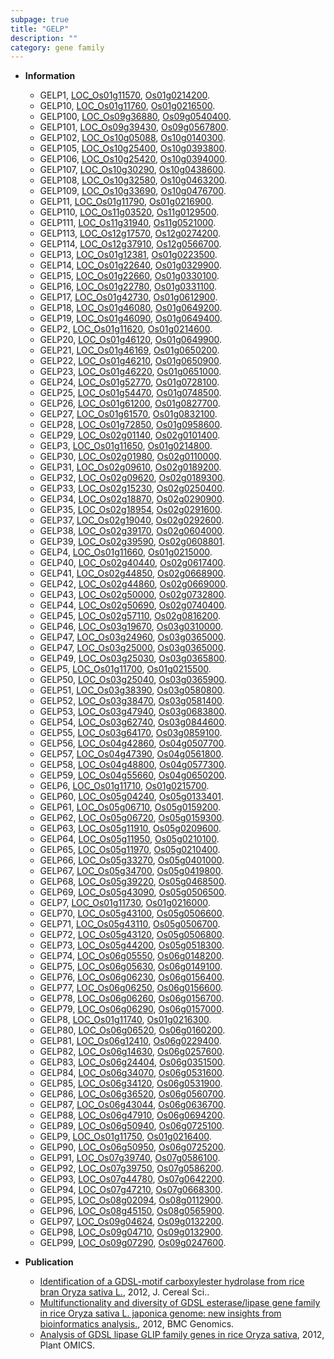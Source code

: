 ```yaml
---
subpage: true
title: "GELP"
description: ""
category: gene family
---
```


* **Information**  
    + GELP1, [LOC_Os01g11570](http://rice.plantbiology.msu.edu/cgi-bin/ORF_infopage.cgi?orf=LOC_Os01g11570), [Os01g0214200](http://rapdb.dna.affrc.go.jp/viewer/gbrowse_details/irgsp1?name=Os01g0214200).
    + GELP10, [LOC_Os01g11760](http://rice.plantbiology.msu.edu/cgi-bin/ORF_infopage.cgi?orf=LOC_Os01g11760), [Os01g0216500](http://rapdb.dna.affrc.go.jp/viewer/gbrowse_details/irgsp1?name=Os01g0216500).
    + GELP100, [LOC_Os09g36880](http://rice.plantbiology.msu.edu/cgi-bin/ORF_infopage.cgi?orf=LOC_Os09g36880), [Os09g0540400](http://rapdb.dna.affrc.go.jp/viewer/gbrowse_details/irgsp1?name=Os09g0540400).
    + GELP101, [LOC_Os09g39430](http://rice.plantbiology.msu.edu/cgi-bin/ORF_infopage.cgi?orf=LOC_Os09g39430), [Os09g0567800](http://rapdb.dna.affrc.go.jp/viewer/gbrowse_details/irgsp1?name=Os09g0567800).
    + GELP102, [LOC_Os10g05088](http://rice.plantbiology.msu.edu/cgi-bin/ORF_infopage.cgi?orf=LOC_Os10g05088), [Os10g0140300](http://rapdb.dna.affrc.go.jp/viewer/gbrowse_details/irgsp1?name=Os10g0140300).
    + GELP105, [LOC_Os10g25400](http://rice.plantbiology.msu.edu/cgi-bin/ORF_infopage.cgi?orf=LOC_Os10g25400), [Os10g0393800](http://rapdb.dna.affrc.go.jp/viewer/gbrowse_details/irgsp1?name=Os10g0393800).
    + GELP106, [LOC_Os10g25420](http://rice.plantbiology.msu.edu/cgi-bin/ORF_infopage.cgi?orf=LOC_Os10g25420), [Os10g0394000](http://rapdb.dna.affrc.go.jp/viewer/gbrowse_details/irgsp1?name=Os10g0394000).
    + GELP107, [LOC_Os10g30290](http://rice.plantbiology.msu.edu/cgi-bin/ORF_infopage.cgi?orf=LOC_Os10g30290), [Os10g0438600](http://rapdb.dna.affrc.go.jp/viewer/gbrowse_details/irgsp1?name=Os10g0438600).
    + GELP108, [LOC_Os10g32580](http://rice.plantbiology.msu.edu/cgi-bin/ORF_infopage.cgi?orf=LOC_Os10g32580), [Os10g0463200](http://rapdb.dna.affrc.go.jp/viewer/gbrowse_details/irgsp1?name=Os10g0463200).
    + GELP109, [LOC_Os10g33690](http://rice.plantbiology.msu.edu/cgi-bin/ORF_infopage.cgi?orf=LOC_Os10g33690), [Os10g0476700](http://rapdb.dna.affrc.go.jp/viewer/gbrowse_details/irgsp1?name=Os10g0476700).
    + GELP11, [LOC_Os01g11790](http://rice.plantbiology.msu.edu/cgi-bin/ORF_infopage.cgi?orf=LOC_Os01g11790), [Os01g0216900](http://rapdb.dna.affrc.go.jp/viewer/gbrowse_details/irgsp1?name=Os01g0216900).
    + GELP110, [LOC_Os11g03520](http://rice.plantbiology.msu.edu/cgi-bin/ORF_infopage.cgi?orf=LOC_Os11g03520), [Os11g0129500](http://rapdb.dna.affrc.go.jp/viewer/gbrowse_details/irgsp1?name=Os11g0129500).
    + GELP111, [LOC_Os11g31940](http://rice.plantbiology.msu.edu/cgi-bin/ORF_infopage.cgi?orf=LOC_Os11g31940), [Os11g0521000](http://rapdb.dna.affrc.go.jp/viewer/gbrowse_details/irgsp1?name=Os11g0521000).
    + GELP113, [LOC_Os12g17570](http://rice.plantbiology.msu.edu/cgi-bin/ORF_infopage.cgi?orf=LOC_Os12g17570), [Os12g0274200](http://rapdb.dna.affrc.go.jp/viewer/gbrowse_details/irgsp1?name=Os12g0274200).
    + GELP114, [LOC_Os12g37910](http://rice.plantbiology.msu.edu/cgi-bin/ORF_infopage.cgi?orf=LOC_Os12g37910), [Os12g0566700](http://rapdb.dna.affrc.go.jp/viewer/gbrowse_details/irgsp1?name=Os12g0566700).
    + GELP13, [LOC_Os01g12381](http://rice.plantbiology.msu.edu/cgi-bin/ORF_infopage.cgi?orf=LOC_Os01g12381), [Os01g0223500](http://rapdb.dna.affrc.go.jp/viewer/gbrowse_details/irgsp1?name=Os01g0223500).
    + GELP14, [LOC_Os01g22640](http://rice.plantbiology.msu.edu/cgi-bin/ORF_infopage.cgi?orf=LOC_Os01g22640), [Os01g0329900](http://rapdb.dna.affrc.go.jp/viewer/gbrowse_details/irgsp1?name=Os01g0329900).
    + GELP15, [LOC_Os01g22660](http://rice.plantbiology.msu.edu/cgi-bin/ORF_infopage.cgi?orf=LOC_Os01g22660), [Os01g0330100](http://rapdb.dna.affrc.go.jp/viewer/gbrowse_details/irgsp1?name=Os01g0330100).
    + GELP16, [LOC_Os01g22780](http://rice.plantbiology.msu.edu/cgi-bin/ORF_infopage.cgi?orf=LOC_Os01g22780), [Os01g0331100](http://rapdb.dna.affrc.go.jp/viewer/gbrowse_details/irgsp1?name=Os01g0331100).
    + GELP17, [LOC_Os01g42730](http://rice.plantbiology.msu.edu/cgi-bin/ORF_infopage.cgi?orf=LOC_Os01g42730), [Os01g0612900](http://rapdb.dna.affrc.go.jp/viewer/gbrowse_details/irgsp1?name=Os01g0612900).
    + GELP18, [LOC_Os01g46080](http://rice.plantbiology.msu.edu/cgi-bin/ORF_infopage.cgi?orf=LOC_Os01g46080), [Os01g0649200](http://rapdb.dna.affrc.go.jp/viewer/gbrowse_details/irgsp1?name=Os01g0649200).
    + GELP19, [LOC_Os01g46090](http://rice.plantbiology.msu.edu/cgi-bin/ORF_infopage.cgi?orf=LOC_Os01g46090), [Os01g0649400](http://rapdb.dna.affrc.go.jp/viewer/gbrowse_details/irgsp1?name=Os01g0649400).
    + GELP2, [LOC_Os01g11620](http://rice.plantbiology.msu.edu/cgi-bin/ORF_infopage.cgi?orf=LOC_Os01g11620), [Os01g0214600](http://rapdb.dna.affrc.go.jp/viewer/gbrowse_details/irgsp1?name=Os01g0214600).
    + GELP20, [LOC_Os01g46120](http://rice.plantbiology.msu.edu/cgi-bin/ORF_infopage.cgi?orf=LOC_Os01g46120), [Os01g0649900](http://rapdb.dna.affrc.go.jp/viewer/gbrowse_details/irgsp1?name=Os01g0649900).
    + GELP21, [LOC_Os01g46169](http://rice.plantbiology.msu.edu/cgi-bin/ORF_infopage.cgi?orf=LOC_Os01g46169), [Os01g0650200](http://rapdb.dna.affrc.go.jp/viewer/gbrowse_details/irgsp1?name=Os01g0650200).
    + GELP22, [LOC_Os01g46210](http://rice.plantbiology.msu.edu/cgi-bin/ORF_infopage.cgi?orf=LOC_Os01g46210), [Os01g0650900](http://rapdb.dna.affrc.go.jp/viewer/gbrowse_details/irgsp1?name=Os01g0650900).
    + GELP23, [LOC_Os01g46220](http://rice.plantbiology.msu.edu/cgi-bin/ORF_infopage.cgi?orf=LOC_Os01g46220), [Os01g0651000](http://rapdb.dna.affrc.go.jp/viewer/gbrowse_details/irgsp1?name=Os01g0651000).
    + GELP24, [LOC_Os01g52770](http://rice.plantbiology.msu.edu/cgi-bin/ORF_infopage.cgi?orf=LOC_Os01g52770), [Os01g0728100](http://rapdb.dna.affrc.go.jp/viewer/gbrowse_details/irgsp1?name=Os01g0728100).
    + GELP25, [LOC_Os01g54470](http://rice.plantbiology.msu.edu/cgi-bin/ORF_infopage.cgi?orf=LOC_Os01g54470), [Os01g0748500](http://rapdb.dna.affrc.go.jp/viewer/gbrowse_details/irgsp1?name=Os01g0748500).
    + GELP26, [LOC_Os01g61200](http://rice.plantbiology.msu.edu/cgi-bin/ORF_infopage.cgi?orf=LOC_Os01g61200), [Os01g0827700](http://rapdb.dna.affrc.go.jp/viewer/gbrowse_details/irgsp1?name=Os01g0827700).
    + GELP27, [LOC_Os01g61570](http://rice.plantbiology.msu.edu/cgi-bin/ORF_infopage.cgi?orf=LOC_Os01g61570), [Os01g0832100](http://rapdb.dna.affrc.go.jp/viewer/gbrowse_details/irgsp1?name=Os01g0832100).
    + GELP28, [LOC_Os01g72850](http://rice.plantbiology.msu.edu/cgi-bin/ORF_infopage.cgi?orf=LOC_Os01g72850), [Os01g0958600](http://rapdb.dna.affrc.go.jp/viewer/gbrowse_details/irgsp1?name=Os01g0958600).
    + GELP29, [LOC_Os02g01140](http://rice.plantbiology.msu.edu/cgi-bin/ORF_infopage.cgi?orf=LOC_Os02g01140), [Os02g0101400](http://rapdb.dna.affrc.go.jp/viewer/gbrowse_details/irgsp1?name=Os02g0101400).
    + GELP3, [LOC_Os01g11650](http://rice.plantbiology.msu.edu/cgi-bin/ORF_infopage.cgi?orf=LOC_Os01g11650), [Os01g0214800](http://rapdb.dna.affrc.go.jp/viewer/gbrowse_details/irgsp1?name=Os01g0214800).
    + GELP30, [LOC_Os02g01980](http://rice.plantbiology.msu.edu/cgi-bin/ORF_infopage.cgi?orf=LOC_Os02g01980), [Os02g0110000](http://rapdb.dna.affrc.go.jp/viewer/gbrowse_details/irgsp1?name=Os02g0110000).
    + GELP31, [LOC_Os02g09610](http://rice.plantbiology.msu.edu/cgi-bin/ORF_infopage.cgi?orf=LOC_Os02g09610), [Os02g0189200](http://rapdb.dna.affrc.go.jp/viewer/gbrowse_details/irgsp1?name=Os02g0189200).
    + GELP32, [LOC_Os02g09620](http://rice.plantbiology.msu.edu/cgi-bin/ORF_infopage.cgi?orf=LOC_Os02g09620), [Os02g0189300](http://rapdb.dna.affrc.go.jp/viewer/gbrowse_details/irgsp1?name=Os02g0189300).
    + GELP33, [LOC_Os02g15230](http://rice.plantbiology.msu.edu/cgi-bin/ORF_infopage.cgi?orf=LOC_Os02g15230), [Os02g0250400](http://rapdb.dna.affrc.go.jp/viewer/gbrowse_details/irgsp1?name=Os02g0250400).
    + GELP34, [LOC_Os02g18870](http://rice.plantbiology.msu.edu/cgi-bin/ORF_infopage.cgi?orf=LOC_Os02g18870), [Os02g0290900](http://rapdb.dna.affrc.go.jp/viewer/gbrowse_details/irgsp1?name=Os02g0290900).
    + GELP35, [LOC_Os02g18954](http://rice.plantbiology.msu.edu/cgi-bin/ORF_infopage.cgi?orf=LOC_Os02g18954), [Os02g0291600](http://rapdb.dna.affrc.go.jp/viewer/gbrowse_details/irgsp1?name=Os02g0291600).
    + GELP37, [LOC_Os02g19040](http://rice.plantbiology.msu.edu/cgi-bin/ORF_infopage.cgi?orf=LOC_Os02g19040), [Os02g0292600](http://rapdb.dna.affrc.go.jp/viewer/gbrowse_details/irgsp1?name=Os02g0292600).
    + GELP38, [LOC_Os02g39170](http://rice.plantbiology.msu.edu/cgi-bin/ORF_infopage.cgi?orf=LOC_Os02g39170), [Os02g0604000](http://rapdb.dna.affrc.go.jp/viewer/gbrowse_details/irgsp1?name=Os02g0604000).
    + GELP39, [LOC_Os02g39590](http://rice.plantbiology.msu.edu/cgi-bin/ORF_infopage.cgi?orf=LOC_Os02g39590), [Os02g0608801](http://rapdb.dna.affrc.go.jp/viewer/gbrowse_details/irgsp1?name=Os02g0608801).
    + GELP4, [LOC_Os01g11660](http://rice.plantbiology.msu.edu/cgi-bin/ORF_infopage.cgi?orf=LOC_Os01g11660), [Os01g0215000](http://rapdb.dna.affrc.go.jp/viewer/gbrowse_details/irgsp1?name=Os01g0215000).
    + GELP40, [LOC_Os02g40440](http://rice.plantbiology.msu.edu/cgi-bin/ORF_infopage.cgi?orf=LOC_Os02g40440), [Os02g0617400](http://rapdb.dna.affrc.go.jp/viewer/gbrowse_details/irgsp1?name=Os02g0617400).
    + GELP41, [LOC_Os02g44850](http://rice.plantbiology.msu.edu/cgi-bin/ORF_infopage.cgi?orf=LOC_Os02g44850), [Os02g0668900](http://rapdb.dna.affrc.go.jp/viewer/gbrowse_details/irgsp1?name=Os02g0668900).
    + GELP42, [LOC_Os02g44860](http://rice.plantbiology.msu.edu/cgi-bin/ORF_infopage.cgi?orf=LOC_Os02g44860), [Os02g0669000](http://rapdb.dna.affrc.go.jp/viewer/gbrowse_details/irgsp1?name=Os02g0669000).
    + GELP43, [LOC_Os02g50000](http://rice.plantbiology.msu.edu/cgi-bin/ORF_infopage.cgi?orf=LOC_Os02g50000), [Os02g0732800](http://rapdb.dna.affrc.go.jp/viewer/gbrowse_details/irgsp1?name=Os02g0732800).
    + GELP44, [LOC_Os02g50690](http://rice.plantbiology.msu.edu/cgi-bin/ORF_infopage.cgi?orf=LOC_Os02g50690), [Os02g0740400](http://rapdb.dna.affrc.go.jp/viewer/gbrowse_details/irgsp1?name=Os02g0740400).
    + GELP45, [LOC_Os02g57110](http://rice.plantbiology.msu.edu/cgi-bin/ORF_infopage.cgi?orf=LOC_Os02g57110), [Os02g0816200](http://rapdb.dna.affrc.go.jp/viewer/gbrowse_details/irgsp1?name=Os02g0816200).
    + GELP46, [LOC_Os03g19670](http://rice.plantbiology.msu.edu/cgi-bin/ORF_infopage.cgi?orf=LOC_Os03g19670), [Os03g0310000](http://rapdb.dna.affrc.go.jp/viewer/gbrowse_details/irgsp1?name=Os03g0310000).
    + GELP47, [LOC_Os03g24960](http://rice.plantbiology.msu.edu/cgi-bin/ORF_infopage.cgi?orf=LOC_Os03g24960), [Os03g0365000](http://rapdb.dna.affrc.go.jp/viewer/gbrowse_details/irgsp1?name=Os03g0365000).
    + GELP47, [LOC_Os03g25000](http://rice.plantbiology.msu.edu/cgi-bin/ORF_infopage.cgi?orf=LOC_Os03g25000), [Os03g0365000](http://rapdb.dna.affrc.go.jp/viewer/gbrowse_details/irgsp1?name=Os03g0365000).
    + GELP49, [LOC_Os03g25030](http://rice.plantbiology.msu.edu/cgi-bin/ORF_infopage.cgi?orf=LOC_Os03g25030), [Os03g0365800](http://rapdb.dna.affrc.go.jp/viewer/gbrowse_details/irgsp1?name=Os03g0365800).
    + GELP5, [LOC_Os01g11700](http://rice.plantbiology.msu.edu/cgi-bin/ORF_infopage.cgi?orf=LOC_Os01g11700), [Os01g0215500](http://rapdb.dna.affrc.go.jp/viewer/gbrowse_details/irgsp1?name=Os01g0215500).
    + GELP50, [LOC_Os03g25040](http://rice.plantbiology.msu.edu/cgi-bin/ORF_infopage.cgi?orf=LOC_Os03g25040), [Os03g0365900](http://rapdb.dna.affrc.go.jp/viewer/gbrowse_details/irgsp1?name=Os03g0365900).
    + GELP51, [LOC_Os03g38390](http://rice.plantbiology.msu.edu/cgi-bin/ORF_infopage.cgi?orf=LOC_Os03g38390), [Os03g0580800](http://rapdb.dna.affrc.go.jp/viewer/gbrowse_details/irgsp1?name=Os03g0580800).
    + GELP52, [LOC_Os03g38470](http://rice.plantbiology.msu.edu/cgi-bin/ORF_infopage.cgi?orf=LOC_Os03g38470), [Os03g0581400](http://rapdb.dna.affrc.go.jp/viewer/gbrowse_details/irgsp1?name=Os03g0581400).
    + GELP53, [LOC_Os03g47940](http://rice.plantbiology.msu.edu/cgi-bin/ORF_infopage.cgi?orf=LOC_Os03g47940), [Os03g0683800](http://rapdb.dna.affrc.go.jp/viewer/gbrowse_details/irgsp1?name=Os03g0683800).
    + GELP54, [LOC_Os03g62740](http://rice.plantbiology.msu.edu/cgi-bin/ORF_infopage.cgi?orf=LOC_Os03g62740), [Os03g0844600](http://rapdb.dna.affrc.go.jp/viewer/gbrowse_details/irgsp1?name=Os03g0844600).
    + GELP55, [LOC_Os03g64170](http://rice.plantbiology.msu.edu/cgi-bin/ORF_infopage.cgi?orf=LOC_Os03g64170), [Os03g0859100](http://rapdb.dna.affrc.go.jp/viewer/gbrowse_details/irgsp1?name=Os03g0859100).
    + GELP56, [LOC_Os04g42860](http://rice.plantbiology.msu.edu/cgi-bin/ORF_infopage.cgi?orf=LOC_Os04g42860), [Os04g0507700](http://rapdb.dna.affrc.go.jp/viewer/gbrowse_details/irgsp1?name=Os04g0507700).
    + GELP57, [LOC_Os04g47390](http://rice.plantbiology.msu.edu/cgi-bin/ORF_infopage.cgi?orf=LOC_Os04g47390), [Os04g0561800](http://rapdb.dna.affrc.go.jp/viewer/gbrowse_details/irgsp1?name=Os04g0561800).
    + GELP58, [LOC_Os04g48800](http://rice.plantbiology.msu.edu/cgi-bin/ORF_infopage.cgi?orf=LOC_Os04g48800), [Os04g0577300](http://rapdb.dna.affrc.go.jp/viewer/gbrowse_details/irgsp1?name=Os04g0577300).
    + GELP59, [LOC_Os04g55660](http://rice.plantbiology.msu.edu/cgi-bin/ORF_infopage.cgi?orf=LOC_Os04g55660), [Os04g0650200](http://rapdb.dna.affrc.go.jp/viewer/gbrowse_details/irgsp1?name=Os04g0650200).
    + GELP6, [LOC_Os01g11710](http://rice.plantbiology.msu.edu/cgi-bin/ORF_infopage.cgi?orf=LOC_Os01g11710), [Os01g0215700](http://rapdb.dna.affrc.go.jp/viewer/gbrowse_details/irgsp1?name=Os01g0215700).
    + GELP60, [LOC_Os05g04240](http://rice.plantbiology.msu.edu/cgi-bin/ORF_infopage.cgi?orf=LOC_Os05g04240), [Os05g0133401](http://rapdb.dna.affrc.go.jp/viewer/gbrowse_details/irgsp1?name=Os05g0133401).
    + GELP61, [LOC_Os05g06710](http://rice.plantbiology.msu.edu/cgi-bin/ORF_infopage.cgi?orf=LOC_Os05g06710), [Os05g0159200](http://rapdb.dna.affrc.go.jp/viewer/gbrowse_details/irgsp1?name=Os05g0159200).
    + GELP62, [LOC_Os05g06720](http://rice.plantbiology.msu.edu/cgi-bin/ORF_infopage.cgi?orf=LOC_Os05g06720), [Os05g0159300](http://rapdb.dna.affrc.go.jp/viewer/gbrowse_details/irgsp1?name=Os05g0159300).
    + GELP63, [LOC_Os05g11910](http://rice.plantbiology.msu.edu/cgi-bin/ORF_infopage.cgi?orf=LOC_Os05g11910), [Os05g0209600](http://rapdb.dna.affrc.go.jp/viewer/gbrowse_details/irgsp1?name=Os05g0209600).
    + GELP64, [LOC_Os05g11950](http://rice.plantbiology.msu.edu/cgi-bin/ORF_infopage.cgi?orf=LOC_Os05g11950), [Os05g0210100](http://rapdb.dna.affrc.go.jp/viewer/gbrowse_details/irgsp1?name=Os05g0210100).
    + GELP65, [LOC_Os05g11970](http://rice.plantbiology.msu.edu/cgi-bin/ORF_infopage.cgi?orf=LOC_Os05g11970), [Os05g0210400](http://rapdb.dna.affrc.go.jp/viewer/gbrowse_details/irgsp1?name=Os05g0210400).
    + GELP66, [LOC_Os05g33270](http://rice.plantbiology.msu.edu/cgi-bin/ORF_infopage.cgi?orf=LOC_Os05g33270), [Os05g0401000](http://rapdb.dna.affrc.go.jp/viewer/gbrowse_details/irgsp1?name=Os05g0401000).
    + GELP67, [LOC_Os05g34700](http://rice.plantbiology.msu.edu/cgi-bin/ORF_infopage.cgi?orf=LOC_Os05g34700), [Os05g0419800](http://rapdb.dna.affrc.go.jp/viewer/gbrowse_details/irgsp1?name=Os05g0419800).
    + GELP68, [LOC_Os05g39220](http://rice.plantbiology.msu.edu/cgi-bin/ORF_infopage.cgi?orf=LOC_Os05g39220), [Os05g0468500](http://rapdb.dna.affrc.go.jp/viewer/gbrowse_details/irgsp1?name=Os05g0468500).
    + GELP69, [LOC_Os05g43090](http://rice.plantbiology.msu.edu/cgi-bin/ORF_infopage.cgi?orf=LOC_Os05g43090), [Os05g0506500](http://rapdb.dna.affrc.go.jp/viewer/gbrowse_details/irgsp1?name=Os05g0506500).
    + GELP7, [LOC_Os01g11730](http://rice.plantbiology.msu.edu/cgi-bin/ORF_infopage.cgi?orf=LOC_Os01g11730), [Os01g0216000](http://rapdb.dna.affrc.go.jp/viewer/gbrowse_details/irgsp1?name=Os01g0216000).
    + GELP70, [LOC_Os05g43100](http://rice.plantbiology.msu.edu/cgi-bin/ORF_infopage.cgi?orf=LOC_Os05g43100), [Os05g0506600](http://rapdb.dna.affrc.go.jp/viewer/gbrowse_details/irgsp1?name=Os05g0506600).
    + GELP71, [LOC_Os05g43110](http://rice.plantbiology.msu.edu/cgi-bin/ORF_infopage.cgi?orf=LOC_Os05g43110), [Os05g0506700](http://rapdb.dna.affrc.go.jp/viewer/gbrowse_details/irgsp1?name=Os05g0506700).
    + GELP72, [LOC_Os05g43120](http://rice.plantbiology.msu.edu/cgi-bin/ORF_infopage.cgi?orf=LOC_Os05g43120), [Os05g0506800](http://rapdb.dna.affrc.go.jp/viewer/gbrowse_details/irgsp1?name=Os05g0506800).
    + GELP73, [LOC_Os05g44200](http://rice.plantbiology.msu.edu/cgi-bin/ORF_infopage.cgi?orf=LOC_Os05g44200), [Os05g0518300](http://rapdb.dna.affrc.go.jp/viewer/gbrowse_details/irgsp1?name=Os05g0518300).
    + GELP74, [LOC_Os06g05550](http://rice.plantbiology.msu.edu/cgi-bin/ORF_infopage.cgi?orf=LOC_Os06g05550), [Os06g0148200](http://rapdb.dna.affrc.go.jp/viewer/gbrowse_details/irgsp1?name=Os06g0148200).
    + GELP75, [LOC_Os06g05630](http://rice.plantbiology.msu.edu/cgi-bin/ORF_infopage.cgi?orf=LOC_Os06g05630), [Os06g0149100](http://rapdb.dna.affrc.go.jp/viewer/gbrowse_details/irgsp1?name=Os06g0149100).
    + GELP76, [LOC_Os06g06230](http://rice.plantbiology.msu.edu/cgi-bin/ORF_infopage.cgi?orf=LOC_Os06g06230), [Os06g0156400](http://rapdb.dna.affrc.go.jp/viewer/gbrowse_details/irgsp1?name=Os06g0156400).
    + GELP77, [LOC_Os06g06250](http://rice.plantbiology.msu.edu/cgi-bin/ORF_infopage.cgi?orf=LOC_Os06g06250), [Os06g0156600](http://rapdb.dna.affrc.go.jp/viewer/gbrowse_details/irgsp1?name=Os06g0156600).
    + GELP78, [LOC_Os06g06260](http://rice.plantbiology.msu.edu/cgi-bin/ORF_infopage.cgi?orf=LOC_Os06g06260), [Os06g0156700](http://rapdb.dna.affrc.go.jp/viewer/gbrowse_details/irgsp1?name=Os06g0156700).
    + GELP79, [LOC_Os06g06290](http://rice.plantbiology.msu.edu/cgi-bin/ORF_infopage.cgi?orf=LOC_Os06g06290), [Os06g0157000](http://rapdb.dna.affrc.go.jp/viewer/gbrowse_details/irgsp1?name=Os06g0157000).
    + GELP8, [LOC_Os01g11740](http://rice.plantbiology.msu.edu/cgi-bin/ORF_infopage.cgi?orf=LOC_Os01g11740), [Os01g0216300](http://rapdb.dna.affrc.go.jp/viewer/gbrowse_details/irgsp1?name=Os01g0216300).
    + GELP80, [LOC_Os06g06520](http://rice.plantbiology.msu.edu/cgi-bin/ORF_infopage.cgi?orf=LOC_Os06g06520), [Os06g0160200](http://rapdb.dna.affrc.go.jp/viewer/gbrowse_details/irgsp1?name=Os06g0160200).
    + GELP81, [LOC_Os06g12410](http://rice.plantbiology.msu.edu/cgi-bin/ORF_infopage.cgi?orf=LOC_Os06g12410), [Os06g0229400](http://rapdb.dna.affrc.go.jp/viewer/gbrowse_details/irgsp1?name=Os06g0229400).
    + GELP82, [LOC_Os06g14630](http://rice.plantbiology.msu.edu/cgi-bin/ORF_infopage.cgi?orf=LOC_Os06g14630), [Os06g0257600](http://rapdb.dna.affrc.go.jp/viewer/gbrowse_details/irgsp1?name=Os06g0257600).
    + GELP83, [LOC_Os06g24404](http://rice.plantbiology.msu.edu/cgi-bin/ORF_infopage.cgi?orf=LOC_Os06g24404), [Os06g0351500](http://rapdb.dna.affrc.go.jp/viewer/gbrowse_details/irgsp1?name=Os06g0351500).
    + GELP84, [LOC_Os06g34070](http://rice.plantbiology.msu.edu/cgi-bin/ORF_infopage.cgi?orf=LOC_Os06g34070), [Os06g0531600](http://rapdb.dna.affrc.go.jp/viewer/gbrowse_details/irgsp1?name=Os06g0531600).
    + GELP85, [LOC_Os06g34120](http://rice.plantbiology.msu.edu/cgi-bin/ORF_infopage.cgi?orf=LOC_Os06g34120), [Os06g0531900](http://rapdb.dna.affrc.go.jp/viewer/gbrowse_details/irgsp1?name=Os06g0531900).
    + GELP86, [LOC_Os06g36520](http://rice.plantbiology.msu.edu/cgi-bin/ORF_infopage.cgi?orf=LOC_Os06g36520), [Os06g0560700](http://rapdb.dna.affrc.go.jp/viewer/gbrowse_details/irgsp1?name=Os06g0560700).
    + GELP87, [LOC_Os06g43044](http://rice.plantbiology.msu.edu/cgi-bin/ORF_infopage.cgi?orf=LOC_Os06g43044), [Os06g0636700](http://rapdb.dna.affrc.go.jp/viewer/gbrowse_details/irgsp1?name=Os06g0636700).
    + GELP88, [LOC_Os06g47910](http://rice.plantbiology.msu.edu/cgi-bin/ORF_infopage.cgi?orf=LOC_Os06g47910), [Os06g0694200](http://rapdb.dna.affrc.go.jp/viewer/gbrowse_details/irgsp1?name=Os06g0694200).
    + GELP89, [LOC_Os06g50940](http://rice.plantbiology.msu.edu/cgi-bin/ORF_infopage.cgi?orf=LOC_Os06g50940), [Os06g0725100](http://rapdb.dna.affrc.go.jp/viewer/gbrowse_details/irgsp1?name=Os06g0725100).
    + GELP9, [LOC_Os01g11750](http://rice.plantbiology.msu.edu/cgi-bin/ORF_infopage.cgi?orf=LOC_Os01g11750), [Os01g0216400](http://rapdb.dna.affrc.go.jp/viewer/gbrowse_details/irgsp1?name=Os01g0216400).
    + GELP90, [LOC_Os06g50950](http://rice.plantbiology.msu.edu/cgi-bin/ORF_infopage.cgi?orf=LOC_Os06g50950), [Os06g0725200](http://rapdb.dna.affrc.go.jp/viewer/gbrowse_details/irgsp1?name=Os06g0725200).
    + GELP91, [LOC_Os07g39740](http://rice.plantbiology.msu.edu/cgi-bin/ORF_infopage.cgi?orf=LOC_Os07g39740), [Os07g0586100](http://rapdb.dna.affrc.go.jp/viewer/gbrowse_details/irgsp1?name=Os07g0586100).
    + GELP92, [LOC_Os07g39750](http://rice.plantbiology.msu.edu/cgi-bin/ORF_infopage.cgi?orf=LOC_Os07g39750), [Os07g0586200](http://rapdb.dna.affrc.go.jp/viewer/gbrowse_details/irgsp1?name=Os07g0586200).
    + GELP93, [LOC_Os07g44780](http://rice.plantbiology.msu.edu/cgi-bin/ORF_infopage.cgi?orf=LOC_Os07g44780), [Os07g0642200](http://rapdb.dna.affrc.go.jp/viewer/gbrowse_details/irgsp1?name=Os07g0642200).
    + GELP94, [LOC_Os07g47210](http://rice.plantbiology.msu.edu/cgi-bin/ORF_infopage.cgi?orf=LOC_Os07g47210), [Os07g0668300](http://rapdb.dna.affrc.go.jp/viewer/gbrowse_details/irgsp1?name=Os07g0668300).
    + GELP95, [LOC_Os08g02094](http://rice.plantbiology.msu.edu/cgi-bin/ORF_infopage.cgi?orf=LOC_Os08g02094), [Os08g0112900](http://rapdb.dna.affrc.go.jp/viewer/gbrowse_details/irgsp1?name=Os08g0112900).
    + GELP96, [LOC_Os08g45150](http://rice.plantbiology.msu.edu/cgi-bin/ORF_infopage.cgi?orf=LOC_Os08g45150), [Os08g0565900](http://rapdb.dna.affrc.go.jp/viewer/gbrowse_details/irgsp1?name=Os08g0565900).
    + GELP97, [LOC_Os09g04624](http://rice.plantbiology.msu.edu/cgi-bin/ORF_infopage.cgi?orf=LOC_Os09g04624), [Os09g0132200](http://rapdb.dna.affrc.go.jp/viewer/gbrowse_details/irgsp1?name=Os09g0132200).
    + GELP98, [LOC_Os09g04710](http://rice.plantbiology.msu.edu/cgi-bin/ORF_infopage.cgi?orf=LOC_Os09g04710), [Os09g0132900](http://rapdb.dna.affrc.go.jp/viewer/gbrowse_details/irgsp1?name=Os09g0132900).
    + GELP99, [LOC_Os09g07290](http://rice.plantbiology.msu.edu/cgi-bin/ORF_infopage.cgi?orf=LOC_Os09g07290), [Os09g0247600](http://rapdb.dna.affrc.go.jp/viewer/gbrowse_details/irgsp1?name=Os09g0247600).

* **Publication**  
    + [Identification of a GDSL-motif carboxylester hydrolase from rice bran Oryza sativa L.](http://www.ncbi.nlm.nih.gov/pubmed?term=Identification+of+a+GDSL-motif+carboxylester+hydrolase+from+rice+bran+Oryza+sativa+L.%5BTitle%5D), 2012, J. Cereal Sci..
    + [Multifunctionality and diversity of GDSL esterase/lipase gene family in rice Oryza sativa L. japonica genome: new insights from bioinformatics analysis.](http://www.ncbi.nlm.nih.gov/pubmed?term=Multifunctionality+and+diversity+of+GDSL+esterase/lipase+gene+family+in+rice+Oryza+sativa+L.+japonica+genome:+new+insights+from+bioinformatics+analysis.%5BTitle%5D), 2012, BMC Genomics.
    + [Analysis of GDSL lipase GLIP family genes in rice Oryza sativa](http://www.ncbi.nlm.nih.gov/pubmed?term=Analysis+of+GDSL+lipase+GLIP+family+genes+in+rice+Oryza+sativa%5BTitle%5D), 2012, Plant OMICS.


